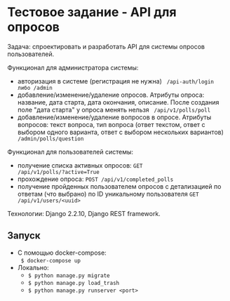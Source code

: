 # Тестовое задание - API для опросов
Задача: спроектировать и разработать API для системы опросов пользователей.

Функционал для администратора системы:

- авторизация в системе (регистрация не нужна) 
  <code> /api-auth/login либо /admin </code>
- добавление/изменение/удаление опросов. Атрибуты опроса: название, дата старта, дата окончания, описание. После создания поле "дата старта" у опроса менять нельзя
  <code> /api/v1/polls/poll </code>
- добавление/изменение/удаление вопросов в опросе. Атрибуты вопросов: текст вопроса, тип вопроса (ответ текстом, ответ с выбором одного варианта, ответ с выбором нескольких вариантов)
  <code> /admin/polls/question </code>

Функционал для пользователей системы:

- получение списка активных опросов:
  <code>GET /api/v1/polls/?active=True </code>
- прохождение опроса: 
  <code>POST /api/v1/completed_polls </code>
- получение пройденных пользователем опросов с детализацией по ответам (что выбрано) по ID уникальному пользователя
  <code>GET /api/v1/users/\<uuid\> </code>

Технологии: Django 2.2.10, Django REST framework.

## Запуск
  - С помощью docker-compose:  <br/>
    <code>
    $ docker-compose up </code>
  - Локально:  <br/>
    - <code>$ python manage.py migrate </code>
    - <code>$ python manage.py load_trash </code> 
    - <code>$ python manage.py runserver <port\></code>
